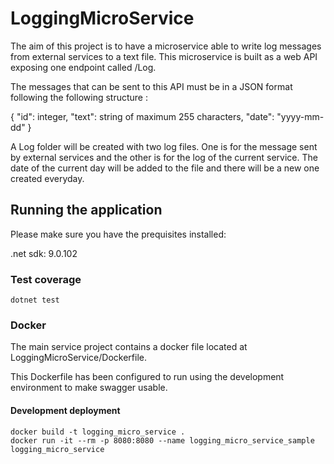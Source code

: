 # LoggingMicroService

The aim of this project is to have a microservice able to write log messages from external services to a text file. 
This microservice is built as a web API exposing one endpoint called /Log.

The messages that can be sent to this API must be in a JSON format following the following structure :

{
  "id": integer,
  "text": string of maximum 255 characters,
  "date": "yyyy-mm-dd"
}

A Log folder will be created with two log files.
One is for the message sent by external services and the other is for the log of the current service.
The date of the current day will be added to the file and there will be a new one created everyday.

## Running the application

Please make sure you have the prequisites installed:

.net sdk: 9.0.102

### Test coverage

```
dotnet test
```

### Docker

The main service project contains a docker file located at LoggingMicroService/Dockerfile.

This Dockerfile has been configured to run using the development environment to make swagger usable.

#### Development deployment
```
docker build -t logging_micro_service .
docker run -it --rm -p 8080:8080 --name logging_micro_service_sample logging_micro_service
```
